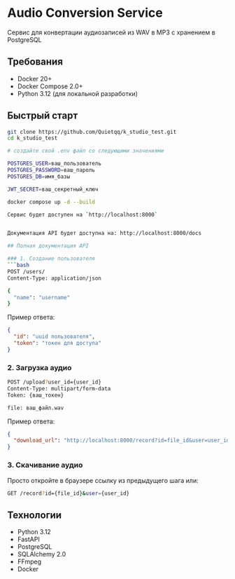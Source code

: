 # Audio Conversion Service

Сервис для конвертации аудиозаписей из WAV в MP3 с хранением в PostgreSQL

## Требования
- Docker 20+
- Docker Compose 2.0+
- Python 3.12 (для локальной разработки)

## Быстрый старт

```bash
git clone https://github.com/Quietqq/k_studio_test.git
cd k_studio_test

# создайте свой .env файл со следующими значениями

POSTGRES_USER=ваш_пользователь
POSTGRES_PASSWORD=ваш_пароль
POSTGRES_DB=имя_базы

JWT_SECRET=ваш_секретный_ключ

docker compose up -d --build

Сервис будет доступен на `http://localhost:8000`


Документация API будет доступна на: http://localhost:8000/docs

## Полная документация API

### 1. Создание пользователя
```bash
POST /users/
Content-Type: application/json

{
  "name": "username"
}
```

Пример ответа:
```json
{
  "id": "uuid пользователя",
  "token": "токен для доступа"
}
```

### 2. Загрузка аудио
```bash
POST /upload?user_id={user_id}
Content-Type: multipart/form-data
Token: {ваш_токен}

file: ваш_файл.wav
```

Пример ответа:
```json
{
  "download_url": "http://localhost:8000/record?id=file_id&user=user_id"
}
```

### 3. Скачивание аудио
Просто откройте в браузере ссылку из предыдущего шага или:
```bash
GET /record?id={file_id}&user={user_id}
```


## Технологии
- Python 3.12
- FastAPI
- PostgreSQL
- SQLAlchemy 2.0
- FFmpeg
- Docker